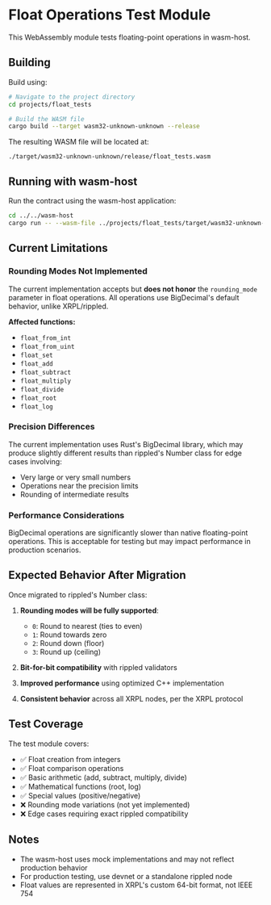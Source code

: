 # Float Operations Test Module

This WebAssembly module tests floating-point operations in wasm-host.

## Building

Build using:

```bash
# Navigate to the project directory
cd projects/float_tests

# Build the WASM file
cargo build --target wasm32-unknown-unknown --release
```

The resulting WASM file will be located at:

```
./target/wasm32-unknown-unknown/release/float_tests.wasm
```

## Running with wasm-host

Run the contract using the wasm-host application:

```bash
cd ../../wasm-host
cargo run -- --wasm-file ../projects/float_tests/target/wasm32-unknown-unknown/release/float_tests.wasm --function finish
```

## Current Limitations

### Rounding Modes Not Implemented

The current implementation accepts but **does not honor** the `rounding_mode` parameter in float operations. All operations use BigDecimal's default behavior, unlike XRPL/rippled.

**Affected functions:**
- `float_from_int`
- `float_from_uint`
- `float_set`
- `float_add`
- `float_subtract`
- `float_multiply`
- `float_divide`
- `float_root`
- `float_log`

### Precision Differences

The current implementation uses Rust's BigDecimal library, which may produce slightly different results than rippled's Number class for edge cases involving:
- Very large or very small numbers
- Operations near the precision limits
- Rounding of intermediate results

### Performance Considerations

BigDecimal operations are significantly slower than native floating-point operations. This is acceptable for testing but may impact performance in production scenarios.

## Expected Behavior After Migration

Once migrated to rippled's Number class:

1. **Rounding modes will be fully supported**:
   - `0`: Round to nearest (ties to even)
   - `1`: Round towards zero
   - `2`: Round down (floor)
   - `3`: Round up (ceiling)

2. **Bit-for-bit compatibility** with rippled validators

3. **Improved performance** using optimized C++ implementation

4. **Consistent behavior** across all XRPL nodes, per the XRPL protocol

## Test Coverage

The test module covers:
- ✅ Float creation from integers
- ✅ Float comparison operations
- ✅ Basic arithmetic (add, subtract, multiply, divide)
- ✅ Mathematical functions (root, log)
- ✅ Special values (positive/negative)
- ❌ Rounding mode variations (not yet implemented)
- ❌ Edge cases requiring exact rippled compatibility

## Notes

- The wasm-host uses mock implementations and may not reflect production behavior
- For production testing, use devnet or a standalone rippled node
- Float values are represented in XRPL's custom 64-bit format, not IEEE 754

